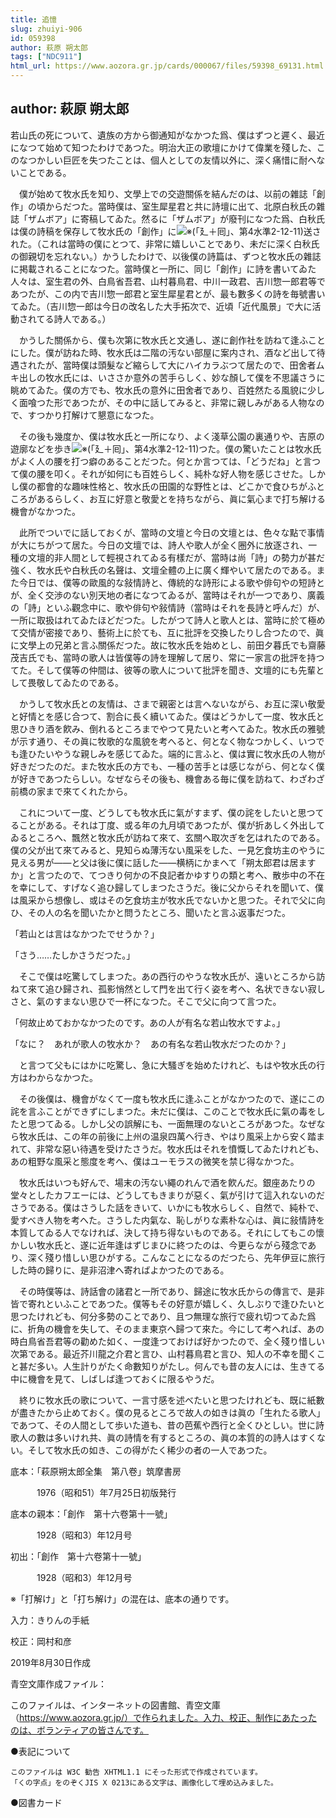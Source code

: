 ```yaml
---
title: 追憶
slug: zhuiyi-906
id: 059398
author: 萩原 朔太郎
tags: ["NDC911"]
html_url: https://www.aozora.gr.jp/cards/000067/files/59398_69131.html
---
```


## author: 萩原 朔太郎

若山氏の死について、遺族の方から御通知がなかつた爲、僕はずつと遲く、最近になつて始めて知つたわけであつた。明治大正の歌壇にかけて偉業を殘した、このなつかしい巨匠を失つたことは、個人としての友情以外に、深く痛惜に耐へないことである。

　僕が始めて牧水氏を知り、文學上での交遊關係を結んだのは、以前の雜誌「創作」の頃からだつた。當時僕は、室生犀星君と共に詩壇に出て、北原白秋氏の雜誌「ザムボア」に寄稿してゐた。然るに「ザムボア」が廢刊になつた爲、白秋氏は僕の詩稿を保存して牧水氏の「創作」に![※(「廴＋囘」、第4水準2-12-11)](https://www.aozora.gr.jp/cards/000067/files/../../../gaiji/2-12/2-12-11.png)送された。（これは當時の僕にとつて、非常に嬉しいことであり、未だに深く白秋氏の御親切を忘れない。）かうしたわけで、以後僕の詩篇は、ずつと牧水氏の雜誌に掲載されることになつた。當時僕と一所に、同じ「創作」に詩を書いてゐた人々は、室生君の外、白鳥省吾君、山村暮鳥君、中川一政君、吉川惣一郎君等であつたが、この内で吉川惣一郎君と室生犀星君とが、最も數多くの詩を毎號書いてゐた。（吉川惣一郎は今日の改名した大手拓次で、近頃「近代風景」で大に活動されてる詩人である。）

　かうした關係から、僕も次第に牧水氏と文通し、遂に創作社を訪ねて逢ふことにした。僕が訪ねた時、牧水氏は二階の汚ない部屋に案内され、酒など出して待遇されたが、當時僕は頭髮など縮らして大にハイカラぶつて居たので、田舍者ムキ出しの牧水氏には、いささか意外の苦手らしく、妙な顏して僕を不思議さうに眺めてゐた。僕の方でも、牧水氏の意外に田舍者であり、百姓然たる風貌に少しく面喰つた形であつたが、その中に話してみると、非常に親しみがある人物なので、すつかり打解けて懇意になつた。

　その後も幾度か、僕は牧水氏と一所になり、よく淺草公園の裏通りや、吉原の遊廓などを歩き![※(「廴＋囘」、第4水準2-12-11)](https://www.aozora.gr.jp/cards/000067/files/../../../gaiji/2-12/2-12-11.png)つた。僕の驚いたことは牧水氏がよく人の腰を打つ癖のあることだつた。何とか言つては、「どうだね」と言つて僕の腰を叩く。それが如何にも百姓らしく、純朴な好人物を感じさせた。しかし僕の都會的な趣味性格と、牧水氏の田園的な野性とは、どこかで食ひちがふところがあるらしく、お互に好意と敬愛とを持ちながら、眞に氣心まで打ち解ける機會がなかつた。

　此所でついでに話しておくが、當時の文壇と今日の文壇とは、色々な點で事情が大にちがつて居た。今日の文壇では、詩人や歌人が全く圈外に放逐され、一種の文壇的非人間として輕視されてゐる有樣だが、當時は尚「詩」の勢力が甚だ強く、牧水氏や白秋氏の名聲は、文壇全體の上に廣く輝やいて居たのである。また今日では、僕等の歐風的な敍情詩と、傳統的な詩形による歌や俳句やの短詩とが、全く交渉のない別天地の者になつてゐるが、當時はそれが一つであり、廣義の「詩」といふ觀念中に、歌や俳句や敍情詩（當時はそれを長詩と呼んだ）が、一所に取扱はれてゐたほどだつた。したがつて詩人と歌人とは、當時に於て極めて交情が密接であり、藝術上に於ても、互に批評を交換したりし合つたので、眞に文學上の兄弟と言ふ關係だつた。故に牧水氏を始めとし、前田夕暮氏でも齋藤茂吉氏でも、當時の歌人は皆僕等の詩を理解して居り、常に一家言の批評を持つてた。そして僕等の仲間は、彼等の歌人について批評を聞き、文壇的にも先輩として畏敬してゐたのである。

　かうして牧水氏との友情は、さまで親密とは言へないながら、お互に深い敬愛と好情とを感じ合つて、割合に長く續いてゐた。僕はどうかして一度、牧水氏と思ひきり酒を飮み、倒れるところまでやつて見たいと考へてゐた。牧水氏の雅號が示す通り、その眞に牧歌的な風貌を考へると、何となく物なつかしく、いつでも逢ひたいやうな親しみを感じてゐた。端的に言ふと、僕は實に牧水氏の人物が好きだつたのだ。また牧水氏の方でも、一種の苦手とは感じながら、何となく僕が好きであつたらしい。なぜならその後も、機會ある毎に僕を訪ねて、わざわざ前橋の家まで來てくれたから。

　これについて一度、どうしても牧水氏に氣がすまず、僕の詫をしたいと思つてることがある。それは丁度、或る年の九月頃であつたが、僕が折あしく外出してゐるところへ、飄然と牧水氏が訪ねて來て、玄關へ取次ぎを乞はれたのである。僕の父が出て來てみると、見知らぬ薄汚ない風采をした、一見乞食坊主のやうに見える男が――と父は後に僕に話した――横柄にかまへて「朔太郎君は居ますか」と言つたので、てつきり何かの不良記者かゆすりの類と考へ、散歩中の不在を幸にして、すげなく追ひ歸してしまつたさうだ。後に父からそれを聞いて、僕は風采から想像し、或はその乞食坊主が牧水氏でないかと思つた。それで父に向ひ、その人の名を聞いたかと問うたところ、聞いたと言ふ返事だつた。

「若山とは言はなかつたでせうか？」

「さう……たしかさうだつた。」

　そこで僕は吃驚してしまつた。あの西行のやうな牧水氏が、遠いところから訪ねて來て追ひ歸され、孤影悄然として門を出て行く姿を考へ、名状できない寂しさと、氣のすまない思ひで一杯になつた。そこで父に向つて言つた。

「何故止めておかなかつたのです。あの人が有名な若山牧水ですよ。」

「なに？　あれが歌人の牧水か？　あの有名な若山牧水だつたのか？」

　と言つて父もにはかに吃驚し、急に大騷ぎを始めたけれど、もはや牧水氏の行方はわからなかつた。

　その後僕は、機會がなくて一度も牧水氏に逢ふことがなかつたので、遂にこの詫を言ふことができずにしまつた。未だに僕は、このことで牧水氏に氣の毒をしたと思つてゐる。しかし父の誤解にも、一面無理のないところがあつた。なぜなら牧水氏は、この年の前後に上州の温泉四萬へ行き、やはり風采上から安く踏まれて、非常な惡い待遇を受けたさうだ。牧水氏はそれを憤慨してゐたけれども、あの粗野な風采と態度を考へ、僕はユーモラスの微笑を禁じ得なかつた。

　牧水氏はいつも好んで、場末の汚ない繩のれんで酒を飮んだ。銀座あたりの堂々としたカフエーには、どうしてもきまりが惡く、氣が引けて這入れないのださうである。僕はさうした話をきいて、いかにも牧水らしく、自然で、純朴で、愛すべき人物を考へた。さうした内氣な、恥しがりな素朴な心は、眞に敍情詩を本質してゐる人でなければ、決して持ち得ないものである。それにしてもこの懷かしい牧水氏と、遂に近年逢はずじまひに終つたのは、今更らながら殘念であり、深く殘り惜しい思ひがする。こんなことになるのだつたら、先年伊豆に旅行した時の歸りに、是非沼津へ寄ればよかつたのである。

　その時僕等は、詩話會の諸君と一所であり、歸途に牧水氏からの傳言で、是非皆で寄れといふことであつた。僕等もその好意が嬉しく、久しぶりで逢ひたいと思つたけれども、何分多勢のことであり、且つ無理な旅行で疲れ切つてゐた爲に、折角の機會を失して、そのまま東京へ歸つて來た。今にして考へれば、あの時白鳥省吾君等の勸めた如く、一度逢つておけば好かつたので、全く殘り惜しい次第である。最近芥川龍之介君と言ひ、山村暮鳥君と言ひ、知人の不幸を聞くこと甚だ多い。人生計りがたく命數知りがたし。何んでも昔の友人には、生きてる中に機會を見て、しばしば逢つておくに限るやうだ。

　終りに牧水氏の歌について、一言寸感を述べたいと思つたけれども、既に紙數が盡きたから止めておく。僕の見るところで故人の如きは眞の「生れたる歌人」であつて、その人間として歩いた道も、昔の芭蕉や西行と全くひとしい。世に詩歌人の數は多いけれ共、眞の詩情を有するところの、眞の本質的の詩人はすくない。そして牧水氏の如き、この得がたく稀少の者の一人であつた。













底本：「萩原朔太郎全集　第八卷」筑摩書房

　　　1976（昭和51）年7月25日初版発行

底本の親本：「創作　第十六卷第十一號」

　　　1928（昭和3）年12月号

初出：「創作　第十六卷第十一號」

　　　1928（昭和3）年12月号

※「打解け」と「打ち解け」の混在は、底本の通りです。

入力：きりんの手紙

校正：岡村和彦

2019年8月30日作成

青空文庫作成ファイル：

このファイルは、インターネットの図書館、青空文庫（https://www.aozora.gr.jp/）で作られました。入力、校正、制作にあたったのは、ボランティアの皆さんです。











●表記について


	このファイルは W3C 勧告 XHTML1.1 にそった形式で作成されています。
	「くの字点」をのぞくJIS X 0213にある文字は、画像化して埋め込みました。







●図書カード